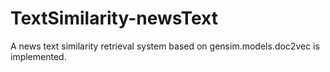 # TextSimilarity-newsText
A news text similarity retrieval system based on gensim.models.doc2vec is implemented. 
